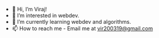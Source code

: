 - 👋 Hi, I’m Viraj!
- 👀 I’m interested in webdev.
- 🌱 I’m currently learning webdev and algorithms.
- 📫 How to reach me - Email me at vir200319@gmail.com

<!---
Viraj200319/Viraj200319 is a ✨ special ✨ repository because its `README.md` (this file) appears on your GitHub profile.
You can click the Preview link to take a look at your changes.
--->
